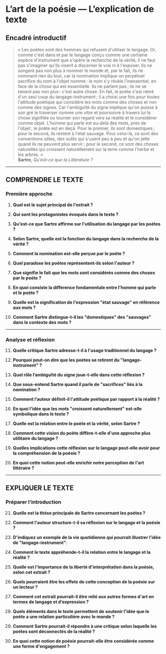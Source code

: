 # L’art de la poésie — L’explication de texte

## Encadré introductif
> « Les poètes sont des hommes qui refusent d'utiliser le langage. Or, comme c'est dans et par le langage conçu comme une certaine espèce d'instrument que s'opère la recherche de la vérité, il ne faut pas s'imaginer qu'ils visent à discerner le vrai ni à l'exposer. Ils ne songent pas non plus à nommer le monde et, par le fait, ils ne nomment rien du tout, car la nomination implique un perpétuel sacrifice du nom à l'objet nommé : le nom s'y révèle l'inessentiel, en face de la chose qui est essentielle. Ils ne parlent pas ; ils ne se taisent pas non plus : c'est autre chose. En fait, le poète s'est retiré d'un seul coup du langage-instrument ; il a choisi une fois pour toutes l'attitude poétique qui considère les mots comme des choses et non comme des signes. Car l'ambiguïté du signe implique qu'on puisse à son gré le traverser comme une vitre et poursuivre à travers lui la chose signifiée ou tourner son regard vers sa réalité et le considérer comme objet. L'homme qui parle est au-delà des mots, près de l'objet ; le poète est en deçà. Pour le premier, ils sont domestiques ; pour le second, ils restent à l'état sauvage. Pour celui-là, ce sont des conventions utiles, des outils qui s'usent peu à peu et qu'on jette quand ils ne peuvent plus servir ; pour le second, ce sont des choses naturelles qui croissent naturellement sur la terre comme l'herbe et les arbres. »  
> **Sartre**, *Qu'est-ce que la Littérature ?*

---

## COMPRENDRE LE TEXTE

### Première approche

1. **Quel est le sujet principal de l'extrait ?**

2. **Qui sont les protagonistes évoqués dans le texte ?**

3. **Qu'est-ce que Sartre affirme sur l'utilisation du langage par les poètes ?**

4. **Selon Sartre, quelle est la fonction du langage dans la recherche de la vérité ?**

5. **Comment la nomination est-elle perçue par le poète ?**

6. **Quel paradoxe les poètes représentent-ils selon l'auteur ?**

7. **Que signifie le fait que les mots sont considérés comme des choses par le poète ?**

8. **En quoi consiste la différence fondamentale entre l'homme qui parle et le poète ?**

9. **Quelle est la signification de l'expression "état sauvage" en référence aux mots ?**

10. **Comment Sartre distingue-t-il les "domestiques" des "sauvages" dans le contexte des mots ?**

---

### Analyse et réflexion

11. **Quelle critique Sartre adresse-t-il à l'usage traditionnel du langage ?**

12. **Pourquoi peut-on dire que les poètes se retirent du "langage-instrument" ?**

13. **Quel rôle l’ambiguïté du signe joue-t-elle dans cette réflexion ?**

14. **Que sous-entend Sartre quand il parle de "sacrifices" liés à la nomination ?**

15. **Comment l’auteur définit-il l'attitude poétique par rapport à la réalité ?**

16. **En quoi l'idée que les mots "croissent naturellement" est-elle symbolique dans le texte ?**

17. **Quelle est la relation entre le poète et la vérité, selon Sartre ?**

18. **Comment cette vision du poète diffère-t-elle d'une approche plus utilitaire du langage ?**

19. **Quelles implications cette réflexion sur le langage peut-elle avoir pour la compréhension de la poésie ?**

20. **En quoi cette notion peut-elle enrichir notre perception de l'art littéraire ?**

---

## EXPLIQUER LE TEXTE

### Préparer l’introduction

21. **Quelle est la thèse principale de Sartre concernant les poètes ?**

22. **Comment l'auteur structure-t-il sa réflexion sur le langage et la poésie ?**

23. **D'indiquez un exemple de la vie quotidienne qui pourrait illustrer l'idée de "langage-instrument".**

24. **Comment le texte appréhende-t-il la relation entre le langage et la réalité ?**

25. **Quelle est l'importance de la liberté d'interprétation dans la poésie, selon cet extrait ?**

26. **Quels pourraient être les effets de cette conception de la poésie sur un lecteur ?**

27. **Comment cet extrait pourrait-il être relié aux autres formes d'art en termes de langage et d’expression ?**

28. **Quels éléments dans le texte permettent de soutenir l'idée que le poète a une relation particulière avec le monde ?**

29. **Comment Sartre pourrait-il répondre à une critique selon laquelle les poètes sont déconnectés de la réalité ?**

30. **En quoi cette notion de poésie pourrait-elle être considérée comme une forme d'engagement ?**